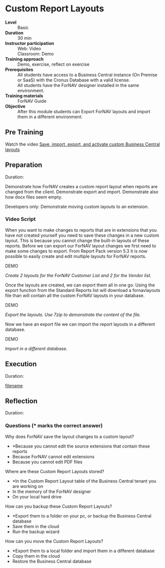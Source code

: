# Custom Report Layouts
<dl>
  <dt><b>Level</b></dt>
  <dd>Basic</dd>
  <dt><b>Duration</b></dt>
  <dd>30 min</dd>
  <dt><b>Instructor participation</b></dt>
  <dd>Web: Video<br>Classroom: Demo</dd>
  <dt><b>Training approach</b></dt>
  <dd>Demo, exercise, reflect on exercise</dd>
  <dt><b>Prerequisites</b></dt>
  <dd>All students have access to a Business Central instance (On Premise or SaaS) with the Cronus Database with a valid license. <br> All students have the ForNAV designer installed in the same environment.</dd>
  <dt><b>Training materials</b></dt>
  <dd>ForNAV Guide</dd>
  <dt><b>Objective</b></dt>
  <dd>After this module students can Export ForNAV layouts and import them in a different environment.</dd>
</dl>

## Pre Training
Watch the video [Save, import, export, and activate custom Business Central layouts](https://www.youtube.com/watch?v=SyY8uXT6Y-o&list=PLtpjnuA-F0c_XQ-y7kGZKAWCXeop7F7Wa&index=5&t=0s)

## Preparation
Duration:

Demonstrate how ForNAV creates a custom report layout when reports are changed from the client. Demonstrate export and import. Demonstrate also how docx files seem empty.

Developers only: Demonstrate moving custom layouts to an extension.


### Video Script
When you want to make changes to reports that are in extensions that you have not created yourself you need to save these changes in a new custom layout. This is because you cannot change the built-in layouts of these reports.
Before we can export our ForNAV layout changes we first need to make some changes to export. From Report Pack version 5.3 it is now possible to easily create and edit multiple layouts for ForNAV reports.

DEMO

*Create 2 layouts for the ForNAV Customer List and 2 for the Vendor list.*

Once the layouts are created, we can export them all in one go. Using the export function from the Standard Reports list will download a fornavlayouts file than will contain all the custom ForNAV layouts in your database.

DEMO

*Export the layouts. Use 7zip to demonstrate the content of the file.*

Now we have an export file we can import the report layouts in a different database.

DEMO

*Import in a different database.*


## Execution
Duration:

[filename](../../Exercises/CustomReportLayout.Exercise.md ':include')

## Reflection
Duration:

### Questions (* marks the correct answer)
Why does ForNAV save the layout changes to a custom layout?
* *Because you cannot edit the source extensions that contain these reports
* Because ForNAV cannot edit extensions
* Because you cannot edit PDF files

Where are these Custom Report Layouts stored?
* *In the Custom Report Layout table of the Business Central tenant you are working on
* In the memory of the ForNAV designer
* On your local hard drive

How can you backup these Custom Report Layouts?
* *Export them to a folder on your pc, or backup the Business Central database
* Save them in the cloud
* Run the backup wizard

How can you move the Custom Report Layouts?
* *Export them to a local folder and import them in a different database
* Copy them in the cloud
* Restore the Business Central database